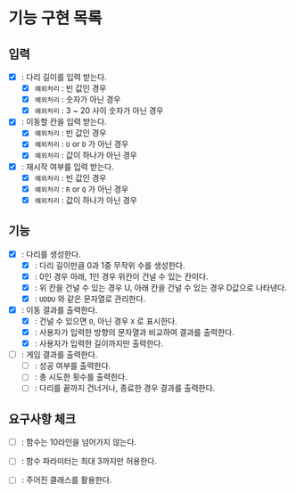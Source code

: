 # 기능 구현 목록
## 입력
- [X] : 다리 길이를 입력 받는다.
  - [X] `예외처리` : 빈 값인 경우
  - [X] `예외처리` : 숫자가 아닌 경우
  - [X] `예외처리` : 3 ~ 20 사이 숫자가 아닌 경우

- [X] : 이동할 칸을 입력 받는다.
  - [X] `예외처리` : 빈 값인 경우
  - [X] `예외처리` : `U` or `D` 가 아닌 경우
  - [X] `예외처리` : 값이 하나가 아닌 경우

- [X] : 재시작 여부를 입력 받는다.
  - [X] `예외처리` : 빈 값인 경우
  - [X] `예외처리` : `R` or `Q` 가 아닌 경우
  - [X] `예외처리` : 값이 하나가 아닌 경우

## 기능
- [X] : 다리를 생성한다.
  - [X] : 다리 길이만큼 0과 1중 무작위 수를 생성한다.
  - [X] : 0인 경우 아래, 1인 경우 위칸이 건널 수 있는 칸이다.
  - [X] : 위 칸을 건널 수 있는 경우 U, 아래 칸을 건널 수 있는 경우 D값으로 나타낸다.
  - [X] : `UDDU` 와 같은 문자열로 관리한다.
  
- [X] : 이동 결과를 출력한다.
  - [X] : 건널 수 있으면 `O`, 아닌 경우 `X` 로 표시한다.
  - [X] : 사용자가 입력한 방향의 문자열과 비교하여 결과를 출력한다.
  - [X] : 사용자가 입력한 길이까지만 출력한다.

- [ ] : 게임 결과를 출력한다.
  - [ ] : 성공 여부를 출력한다.
  - [ ] : 총 시도한 횟수를 출력한다.
  - [ ] : 다리를 끝까지 건너거나, 종료한 경우 결과를 출력한다.

## 요구사항 체크
- [ ] : 함수는 10라인을 넘어가지 않는다.
- [ ] : 함수 파라미터는 최대 3까지만 허용한다.
- [ ] : 주어진 클래스를 활용한다.



  